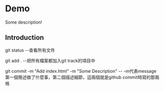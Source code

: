 # Demo

Some description!

## Introduction
git status  --查看所有文件

git add .   --把所有檔案都加入git track的項目中

git commit -m "Add index.html" -m "Some Description"  -- -m代表message 第一個簡述做了什麼事，第二個描述細節，這兩個就是github commit時寫的那兩格